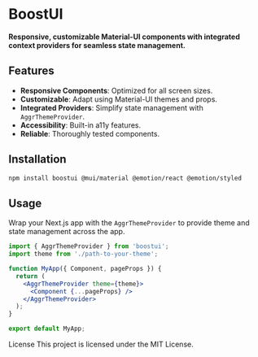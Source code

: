 # BoostUI

**Responsive, customizable Material-UI components with integrated context providers for seamless state management.**

## Features

- **Responsive Components**: Optimized for all screen sizes.
- **Customizable**: Adapt using Material-UI themes and props.
- **Integrated Providers**: Simplify state management with `AggrThemeProvider`.
- **Accessibility**: Built-in a11y features.
- **Reliable**: Thoroughly tested components.

## Installation

```bash
npm install boostui @mui/material @emotion/react @emotion/styled
```

## Usage

Wrap your Next.js app with the `AggrThemeProvider` to provide theme and state management across the app.

```jsx
import { AggrThemeProvider } from 'boostui';
import theme from './path-to-your-theme';

function MyApp({ Component, pageProps }) {
  return (
    <AggrThemeProvider theme={theme}>
      <Component {...pageProps} />
    </AggrThemeProvider>
  );
}

export default MyApp;
```

License
This project is licensed under the MIT License.
